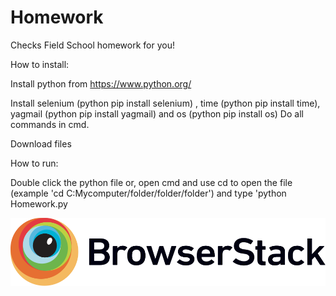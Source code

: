 # Homework
Checks Field School homework for you!

How to install:

Install python from https://www.python.org/

Install selenium (python pip install selenium) , time (python pip install time), yagmail (python pip install yagmail) and os (python pip install os) 
Do all commands in cmd. 

Download files

How to run:

Double click the python file or, open cmd and use cd to open the file (example 'cd C:Mycomputer/folder/folder/folder') and type 'python Homework.py


![Screenshot](Browserstack-logo.svg)
